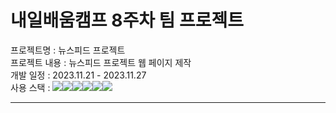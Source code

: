 # 내일배움캠프 8주차 팀 프로젝트
프로젝트명 : 뉴스피드 프로젝트<br/>
프로젝트 내용 : 뉴스피드 프로젝트 웹 페이지 제작<br/>
개발 일정 : 2023.11.21 - 2023.11.27<br/>
사용 스택 : <img src="https://img.shields.io/badge/HTML5-E34F26?style=for-the-badge&logo=html5&logoColor=white"><img src="https://img.shields.io/badge/CSS3-1572B6?style=for-the-badge&logo=css3&logoColor=white"><img src="https://img.shields.io/badge/JavaScript-323330?style=for-the-badge&logo=javascript&logoColor=F7DF1E"><img src="https://img.shields.io/badge/React-20232A?style=for-the-badge&logo=react&logoColor=61DAFB"><img src="https://img.shields.io/badge/Redux-593D88?style=for-the-badge&logo=redux&logoColor=white"><img src="https://img.shields.io/badge/firebase-ffca28?style=for-the-badge&logo=firebase&logoColor=black"><br/>

<hr/>